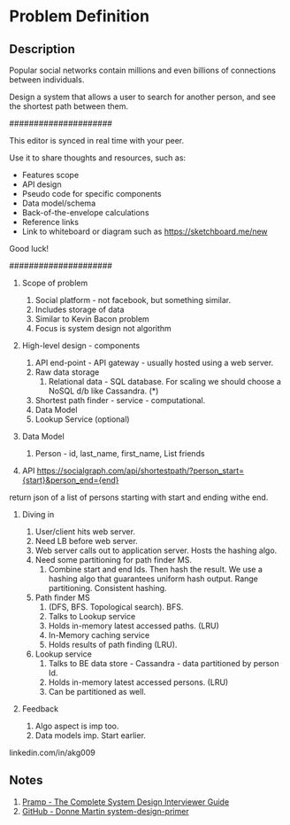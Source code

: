 # Problem Definition

## Description

Popular social networks contain millions and even billions of connections between individuals.

Design a system that allows a user to search for another person, and see the shortest path between them.

#####################

This editor is synced in real time with your peer.

Use it to share thoughts and resources, such as:

- Features scope
- API design
- Pseudo code for specific components
- Data model/schema
- Back-of-the-envelope calculations
- Reference links
- Link to whiteboard or diagram such as https://sketchboard.me/new

Good luck!

#####################

1. Scope of problem
    1. Social platform - not facebook, but something similar.
    1. Includes storage of data
    1. Similar to Kevin Bacon problem
    1. Focus is system design not algorithm

1. High-level design - components
    1. API end-point - API gateway - usually hosted using a web server.
    1. Raw data storage
        1. Relational data - SQL database. For scaling we should choose a NoSQL d/b like Cassandra. (*)
    1. Shortest path finder - service - computational.
    1. Data Model
    1. Lookup Service (optional)

1. Data Model
    1. Person - id, last_name, first_name, List<id> friends

1. API
  https://socialgraph.com/api/shortestpath/?person_start={start}&person_end={end}
  
  return json of a list of persons starting with start and ending withe end.

1. Diving in
    1. User/client hits web server.
    1. Need LB before web server.
    1. Web server calls out to application server. Hosts the hashing algo.
    1. Need some partitioning for path finder MS.
        1. Combine start and end Ids. Then hash the result. We use a hashing algo that guarantees uniform hash output. Range partitioning. Consistent hashing.
    1. Path finder MS
        1. (DFS, BFS. Topological search). BFS.
        1. Talks to Lookup service
        1. Holds in-memory latest accessed paths. (LRU)
        1. In-Memory caching service
        1. Holds results of path finding (LRU).
    1. Lookup service
        1. Talks to BE data store - Cassandra - data partitioned by person Id.
        1. Holds in-memory latest accessed persons. (LRU)
        1. Can be partitioned as well.

1. Feedback
    1. Algo aspect is imp too.
    1. Data models imp. Start earlier.
  
linkedin.com/in/akg009

## Notes

1. [Pramp - The Complete System Design Interviewer Guide](https://medium.com/@pramp/the-complete-system-design-interviewer-guide-e5d273724db8)
1. [GitHub - Donne Martin system-design-primer](https://github.com/donnemartin/system-design-primer/tree/master/solutions/system_design/social_graph)